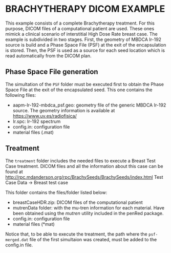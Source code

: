 
# BRACHYTHERAPY DICOM EXAMPLE

This example consists of a complete Brachytherapy treatment. For this purpose, DICOM files of a computational patient are used. These ones mimick a clinical scenario of interstitial High Dose Rate breast case. The example is subdivided in two stages. First, the geometry of  MBDCA Ir-192 source is build and a Phase Space File (PSF) at the exit of the encapsulation is stored. Then, the PSF is used as a source for each seed location which is read automatically from the DICOM plan.

## Phase Space File generation
The simultation of the `PSF` folder must be executed first to obtain the Phase Space File at the exit of the encapsulated seed. This one contains the following files:

* aapm-Ir-192-mbdca_psf.geo: geometry file of the generic MBDCA Ir-192 source. The geometry information is available at https://www.uv.es/radiofisica/
* Ir.spc: Ir-192 spectrum
* config.in: configuration file 
* material files (.mat) 


## Treatment
The `treatment` folder includes the needed files to execute a Breast Test Case treatment. DICOM files and all the information about this case can be found at http://rpc.mdanderson.org/rpc/BrachySeeds/BrachySeeds/index.html  Test Case Data → Breast test case


This folder contains the files/folder listed below:

* breastCaseHDR.zip: DICOM files of the computational patient
* mutrenData folder: with the mu-tren information for each material. Have been obtained using the *mutren* utility included in the penRed package.
* config.in: configuration file
* material files (*mat)

Notice that, to be able to execute the treatment, the path where the `psf-merged.dat` file of the first simultaion was created, must be added to the config.in file.
